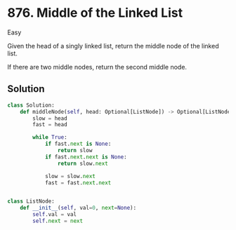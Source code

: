 # 876. Middle of the Linked List

Easy

Given the head of a singly linked list, return the middle node of the linked
list.

If there are two middle nodes, return the second middle node.

## Solution

```python
class Solution:
    def middleNode(self, head: Optional[ListNode]) -> Optional[ListNode]:
        slow = head
        fast = head

        while True:
            if fast.next is None:
                return slow
            if fast.next.next is None:
                return slow.next

            slow = slow.next
            fast = fast.next.next


class ListNode:
    def __init__(self, val=0, next=None):
        self.val = val
        self.next = next
```

